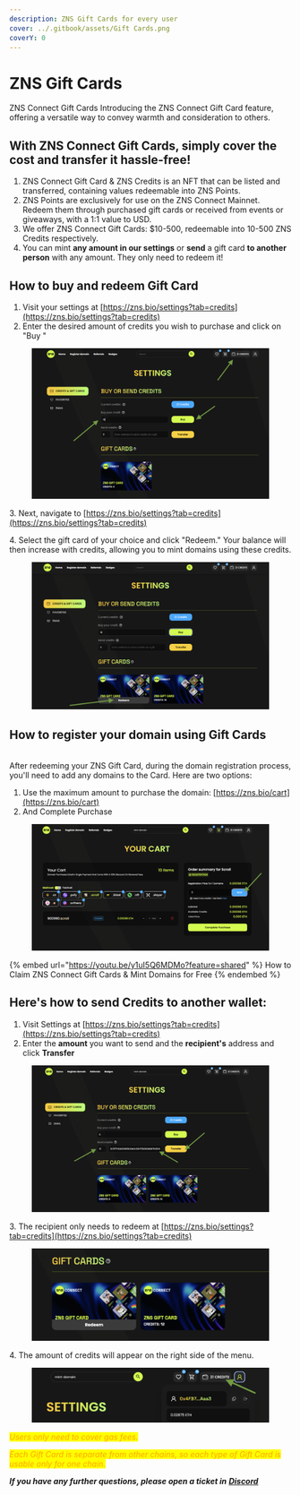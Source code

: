 ```yaml
---
description: ZNS Gift Cards for every user
cover: ../.gitbook/assets/Gift Cards.png
coverY: 0
---
```


# ZNS Gift Cards

ZNS Connect Gift Cards Introducing the ZNS Connect Gift Card feature, offering a versatile way to convey warmth and consideration to others.

## **With ZNS Connect Gift Cards, simply cover the cost and transfer it hassle-free!**

1. ZNS Connect Gift Card & ZNS Credits is an NFT that can be listed and transferred, containing values redeemable into ZNS Points.
2. ZNS Points are exclusively for use on the ZNS Connect Mainnet. Redeem them through purchased gift cards or received from events or giveaways, with a 1:1 value to USD.
3. We offer  ZNS Connect Gift Cards: $10-500, redeemable into 10-500 ZNS Credits respectively.
4. You can mint **any amount in our settings** or **send** a gift card **to another person** with any amount. They only need to redeem it!

## How to buy and redeem Gift Card <a href="#how-to-purchase-gift-card" id="how-to-purchase-gift-card"></a>

1. Visit your settings at [https://zns.bio/settings?tab=credits](https://zns.bio/settings?tab=credits)
2. Enter the desired amount of credits you wish to purchase and click on "Buy "

<figure><img src="../.gitbook/assets/Screenshot 2024-08-14 at 12.50.58.png" alt=""><figcaption></figcaption></figure>

3\. Next, navigate to [https://zns.bio/settings?tab=credits](https://zns.bio/settings?tab=credits)

4\. Select the gift card of your choice and click "Redeem." Your balance will then increase with credits, allowing you to mint domains using these credits.

<figure><img src="../.gitbook/assets/Screenshot 2024-08-14 at 12.52.28.png" alt=""><figcaption></figcaption></figure>

## How to register your domain using Gift Cards

\
After redeeming your ZNS Gift Card, during the domain registration process, you'll need to add any domains to the Card. Here are two options:

1. Use the maximum amount to purchase the domain: [https://zns.bio/cart](https://zns.bio/cart)
2. And Complete Purchase

<figure><img src="../.gitbook/assets/Screenshot 2024-08-14 at 12.53.28.png" alt=""><figcaption></figcaption></figure>



{% embed url="https://youtu.be/y1uI5Q6MDMo?feature=shared" %}
How to Claim ZNS Connect Gift Cards & Mint Domains for Free
{% endembed %}

## Here's how to send Credits to another wallet:

1. Visit Settings at [https://zns.bio/settings?tab=credits](https://zns.bio/settings?tab=credits)
2. Enter the **amount** you want to send and the **recipient's** address and click **Transfer**



<figure><img src="../.gitbook/assets/Screenshot 2024-08-14 at 12.55.14.png" alt=""><figcaption></figcaption></figure>

3\. The recipient only needs to redeem at [https://zns.bio/settings?tab=credits](https://zns.bio/settings?tab=credits)

<figure><img src="../.gitbook/assets/Screenshot 2024-08-14 at 12.56.22.png" alt=""><figcaption></figcaption></figure>

4\. The amount of credits will appear on the right side of the menu.

<figure><img src="../.gitbook/assets/Screenshot 2024-08-14 at 12.57.23.png" alt=""><figcaption></figcaption></figure>



_<mark style="color:orange;">Users only need to cover gas fees.</mark>_&#x20;

_<mark style="color:orange;">Each Gift Card is separate from other chains, so each type of Gift Card is usable only for one chain.</mark>_

_**If you have any further questions, please open a ticket in**_ [_**Discord**_](https://discord.gg/2rrkuqT8pB)

